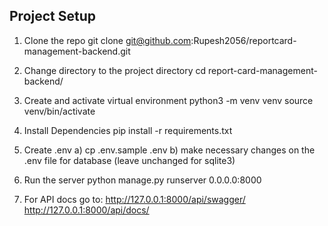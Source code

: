 ## Project Setup

1) Clone the repo 
    git clone git@github.com:Rupesh2056/reportcard-management-backend.git

2) Change directory to the project directory
    cd report-card-management-backend/

3) Create and activate virtual environment
    python3 -m venv venv
    source venv/bin/activate

4) Install Dependencies
    pip install -r requirements.txt

5) Create .env
    a) cp .env.sample .env
    b) make necessary changes on the .env file for database (leave unchanged for sqlite3)

6) Run the server
    python manage.py runserver 0.0.0.0:8000

7) For API docs go to:
    http://127.0.0.1:8000/api/swagger/
    http://127.0.0.1:8000/api/docs/
